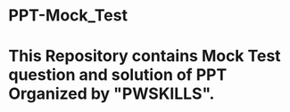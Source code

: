 # PPT-Mock_Test

# This Repository contains Mock Test question and solution of PPT Organized by "PWSKILLS".
